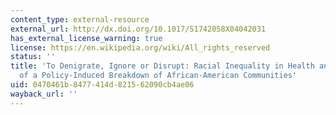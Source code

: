 ```yaml
---
content_type: external-resource
external_url: http://dx.doi.org/10.1017/S1742058X04042031
has_external_license_warning: true
license: https://en.wikipedia.org/wiki/All_rights_reserved
status: ''
title: 'To Denigrate, Ignore or Disrupt: Racial Inequality in Health and the Impact
  of a Policy-Induced Breakdown of African-American Communities'
uid: 0470461b-8477-414d-8215-62090cb4ae06
wayback_url: ''
---
```

